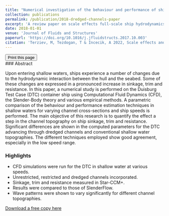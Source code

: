 ```yaml
---
title: "Numerical investigation of the behaviour and performance of ships advancing through restricted shallow waters"
collection: publications
permalink: /publication/2018-dredged-channels-paper
excerpt: 'A review paper on scale effects full-scale ship hydrodynamics.'
date: 2018-01-01
venue: 'Journal of Fluids and Structures'
paperurl: 'https://doi.org/10.1016/j.jfluidstructs.2017.10.003'
citation: 'Terziev, M, Tezdogan, T & Incecik, A 2022, Scale effects and full-scale ship hydrodynamics: a review, Ocean Engineering, vol. 245, 110496.'
---
```

<div class="text-right">
<input type="button" value="Print this page" onClick="window.print()">
</div>
### Abstract

Upon entering shallow waters, ships experience a number of changes due to the hydrodynamic interaction between the hull and the seabed. Some of these changes are expressed in a pronounced increase in sinkage, trim and resistance. In this paper, a numerical study is performed on the Duisburg Test Case (DTC) container ship using Computational Fluid Dynamics (CFD), the Slender-Body theory and various empirical methods. A parametric comparison of the behaviour and performance estimation techniques in shallow waters for varying channel cross-sections and ship speeds is performed. The main objective of this research is to quantify the effect a step in the channel topography on ship sinkage, trim and resistance. Significant differences are shown in the computed parameters for the DTC advancing through dredged channels and conventional shallow water topographies. The different techniques employed show good agreement, especially in the low speed range.

### Highlights

- CFD simulations were run for the DTC in shallow water at various speeds.
- Unrestricted, restricted and dredged channels incorporated.
- Sinkage, trim and resistance measured in Star-CCM+.
- Results were compared to those of SlenderFlow.
- Wave patterns were shown to vary significantly for different channel topographies.

[Download a free copy here](Terziev_etal_JFS_2018_behaviour_and_performance_of_ships_advancing_through_restricted_shallow_waters.pdf)
